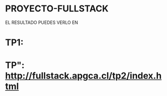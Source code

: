 # PROYECTO-FULLSTACK


EL RESULTADO PUEDES VERLO EN 

# TP1:  
# TP": http://fullstack.apgca.cl/tp2/index.html

